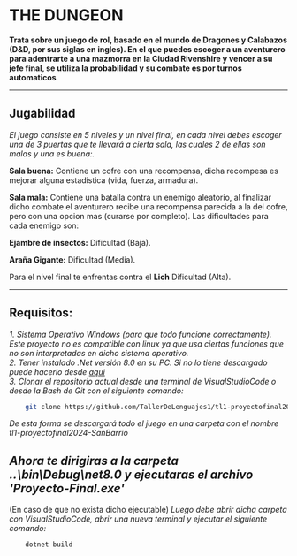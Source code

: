 # THE DUNGEON

**Trata sobre un juego de rol, basado en el mundo de Dragones y Calabazos (D&D, por sus siglas en ingles). En el que puedes escoger a un aventurero para adentrarte a una mazmorra en la Ciudad Rivenshire y vencer a su jefe final, se utiliza la probabilidad y su combate es por turnos automaticos**

---

## Jugabilidad
*El juego consiste en 5 niveles y un nivel final, en cada nivel debes escoger una de 3 puertas que te llevará a cierta sala, las cuales 2 de ellas son malas y una es buena:.*

**Sala buena:** Contiene un cofre con una recompensa, dicha recompesa es mejorar alguna estadistica (vida, fuerza, armadura).

**Sala mala:** Contiene una batalla contra un enemigo aleatorio, al finalizar dicho combate el aventurero recibe una recompensa parecida a la del cofre, pero con una opcion mas (curarse por completo). Las dificultades para cada enemigo son:

**Ejambre de insectos:** Dificultad (Baja). 

**Araña Gigante:** Dificultad (Media). 

Para el nivel final te enfrentas contra el **Lich** Dificultad (Alta).

---

## Requisitos:

*1. Sistema Operativo Windows (para que todo funcione correctamente). Este proyecto no es compatible con linux ya que usa ciertas funciones que no son interpretadas en dicho sistema operativo.*  
*2. Tener instalado .Net versión 8.0 en su PC. Si no lo tiene descargado puede hacerlo desde [aqui](https://dotnet.microsoft.com/en-us/download/dotnet/8.0)*  
*3. Clonar el repositorio actual desde una terminal de VisualStudioCode o desde la Bash de Git con el siguiente comando:*  
``` bash
    git clone https://github.com/TallerDeLenguajes1/tl1-proyectofinal2024-SanBarrio
``` 
*De esta forma se descargará todo el juego en una carpeta con el nombre tl1-proyectofinal2024-SanBarrio*  

*Ahora te dirigiras a la carpeta ..\bin\Debug\net8.0 y ejecutaras el archivo 'Proyecto-Final.exe'*
---
(En caso de que no exista dicho ejecutable)
*Luego debe abrir dicha carpeta con VisualStudioCode, abrir una nueva terminal y ejecutar el siguiente comando:*  
``` bash
    dotnet build
```


